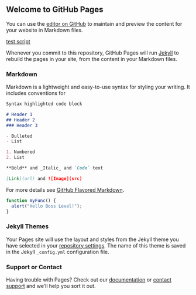 ## Welcome to GitHub Pages

You can use the [editor on GitHub](https://github.com/tfullert/tfullert.github.io/edit/master/index.md) to maintain and preview the content for your website in Markdown files.

[test script](scripts/test_script.js)

Whenever you commit to this repository, GitHub Pages will run [Jekyll](https://jekyllrb.com/) to rebuild the pages in your site, from the content in your Markdown files.

### Markdown

Markdown is a lightweight and easy-to-use syntax for styling your writing. It includes conventions for

```markdown
Syntax highlighted code block

# Header 1
## Header 2
### Header 3

- Bulleted
- List

1. Numbered
2. List

**Bold** and _Italic_ and `Code` text

[Link](url) and ![Image](src)
```

For more details see [GitHub Flavored Markdown](https://guides.github.com/features/mastering-markdown/).

```javascript
function myFunc() {
  alert("Hello Boss Level!");
}
```

### Jekyll Themes

Your Pages site will use the layout and styles from the Jekyll theme you have selected in your [repository settings](https://github.com/tfullert/tfullert.github.io/settings). The name of this theme is saved in the Jekyll `_config.yml` configuration file.

### Support or Contact

Having trouble with Pages? Check out our [documentation](https://help.github.com/categories/github-pages-basics/) or [contact support](https://github.com/contact) and we’ll help you sort it out.
